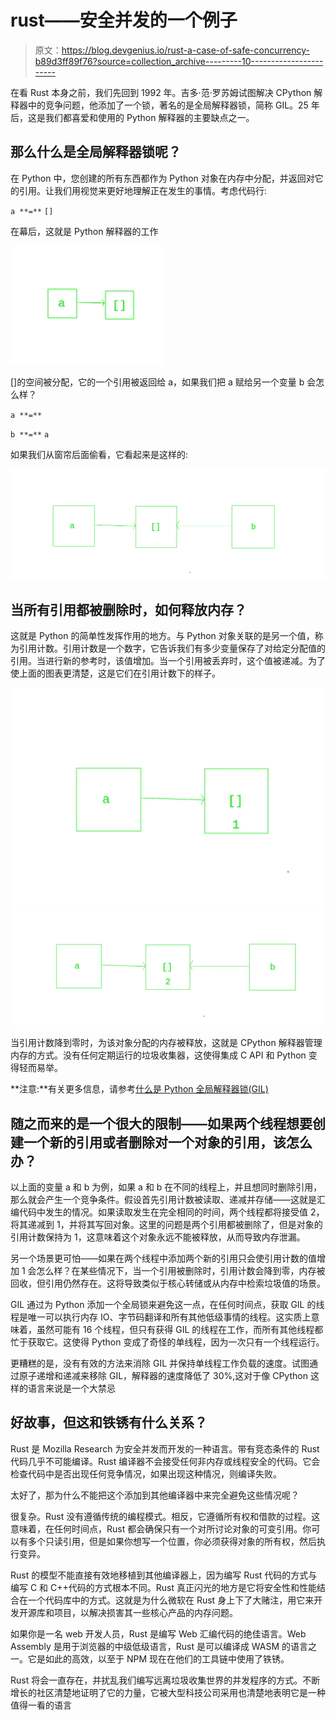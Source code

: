 # rust——安全并发的一个例子

> 原文：<https://blog.devgenius.io/rust-a-case-of-safe-concurrency-b89d3ff89f76?source=collection_archive---------10----------------------->

在看 Rust 本身之前，我们先回到 1992 年。吉多·范·罗苏姆试图解决 CPython 解释器中的竞争问题，他添加了一个锁，著名的是全局解释器锁，简称 GIL。25 年后，这是我们都喜爱和使用的 Python 解释器的主要缺点之一。

## 那么什么是全局解释器锁呢？

在 Python 中，您创建的所有东西都作为 Python 对象在内存中分配，并返回对它的引用。让我们用视觉来更好地理解正在发生的事情。考虑代码行:

`a **=**` `[]`

在幕后，这就是 Python 解释器的工作

![](img/45ed2b3b161ad6fdaae46ef0c9109d4d.png)

[]的空间被分配，它的一个引用被返回给 a，如果我们把 a 赋给另一个变量 b 会怎么样？

`a **=**`

`b **=**` `a`

如果我们从窗帘后面偷看，它看起来是这样的:

![](img/89fcf298cba80d3d301739b585835f2e.png)

## 当所有引用都被删除时，如何释放内存？

这就是 Python 的简单性发挥作用的地方。与 Python 对象关联的是另一个值，称为引用计数。引用计数是一个数字，它告诉我们有多少变量保存了对给定分配值的引用。当进行新的参考时，该值增加。当一个引用被丢弃时，这个值被递减。为了使上面的图表更清楚，这是它们在引用计数下的样子。

![](img/e8998c9da12f5b827c1a501c16ca8502.png)![](img/17e8496c4a40e3bead68681f0fe0c832.png)

当引用计数降到零时，为该对象分配的内存被释放，这就是 CPython 解释器管理内存的方式。没有任何定期运行的垃圾收集器，这使得集成 C API 和 Python 变得轻而易举。

**注意:**有关更多信息，请参考[什么是 Python 全局解释器锁(GIL)](https://www.geeksforgeeks.org/what-is-the-python-global-interpreter-lock-gil/)

## 随之而来的是一个很大的限制——如果两个线程想要创建一个新的引用或者删除对一个对象的引用，该怎么办？

以上面的变量 a 和 b 为例，如果 a 和 b 在不同的线程上，并且想同时删除引用，那么就会产生一个竞争条件。假设首先引用计数被读取、递减并存储——这就是汇编代码中发生的情况。如果读取发生在完全相同的时间，两个线程都将接受值 2，将其递减到 1，并将其写回对象。这里的问题是两个引用都被删除了，但是对象的引用计数保持为 1，这意味着这个对象永远不能被释放，从而导致内存泄漏。

另一个场景更可怕——如果在两个线程中添加两个新的引用只会使引用计数的值增加 1 会怎么样？在某些情况下，当一个引用被删除时，引用计数会降到零，内存被回收，但引用仍然存在。这将导致类似于核心转储或从内存中检索垃圾值的场景。

GIL 通过为 Python 添加一个全局锁来避免这一点，在任何时间点，获取 GIL 的线程是唯一可以执行内存 IO、字节码翻译和所有其他低级事情的线程。这实质上意味着，虽然可能有 16 个线程，但只有获得 GIL 的线程在工作，而所有其他线程都忙于获取它。这使得 Python 变成了奇怪的单线程，因为一次只有一个线程运行。

更糟糕的是，没有有效的方法来消除 GIL 并保持单线程工作负载的速度。试图通过原子递增和递减来移除 GIL，解释器的速度降低了 30%,这对于像 CPython 这样的语言来说是一个大禁忌

## 好故事，但这和铁锈有什么关系？

Rust 是 Mozilla Research 为安全并发而开发的一种语言。带有竞态条件的 Rust 代码几乎不可能编译。Rust 编译器不会接受任何非内存或线程安全的代码。它会检查代码中是否出现任何竞争情况，如果出现这种情况，则编译失败。

太好了，那为什么不能把这个添加到其他编译器中来完全避免这些情况呢？

很复杂。Rust 没有遵循传统的编程模式。相反，它遵循所有权和借款的过程。这意味着，在任何时间点，Rust 都会确保只有一个对所讨论对象的可变引用。你可以有多个只读引用，但是如果你想写一个位置，你必须获得对象的所有权，然后执行变异。

Rust 的模型不能直接有效地移植到其他编译器上，因为编写 Rust 代码的方式与编写 C 和 C++代码的方式根本不同。Rust 真正闪光的地方是它将安全性和性能结合在一个代码库中的方式。这就是为什么微软在 Rust 身上下了大赌注，用它来开发开源库和项目，以解决损害其一些核心产品的内存问题。

如果你是一名 web 开发人员，Rust 是编写 Web 汇编代码的绝佳语言。Web Assembly 是用于浏览器的中级低级语言，Rust 是可以编译成 WASM 的语言之一。它是如此的高效，以至于 NPM 现在在他们的工具链中使用了铁锈。

Rust 将会一直存在，并扰乱我们编写远离垃圾收集世界的并发程序的方式。不断增长的社区清楚地证明了它的力量，它被大型科技公司采用也清楚地表明它是一种值得一看的语言